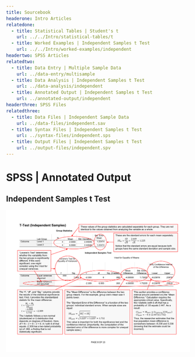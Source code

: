 ```yaml
---
title: Sourcebook
headerone: Intro Articles
relatedone:
  - title: Statistical Tables | Student's t
    url: ../../Intro/statistical-tables/t
  - title: Worked Examples | Independent Samples t Test
    url: ../../Intro/worked-examples/independent
headertwo: SPSS Articles
relatedtwo:
  - title: Data Entry | Multiple Sample Data
    url: ../data-entry/multisample
  - title: Data Analysis | Independent Samples t Test
    url: ../data-analysis/independent
  - title: Annotated Output | Independent Samples t Test
    url: ../annotated-output/independent
headerthree: SPSS Files
relatedthree:
  - title: Data Files | Independent Sample Data
    url: ../data-files/independent.sav
  - title: Syntax Files | Independent Samples t Test
    url: ../syntax-files/independent.sps
  - title: Output Files | Independent Samples t Test
    url: ../output-files/independent.spv
---
```


# SPSS | Annotated Output

## Independent Samples t Test

<p align="center"><kbd><img src="independent.png"></kbd></p>
